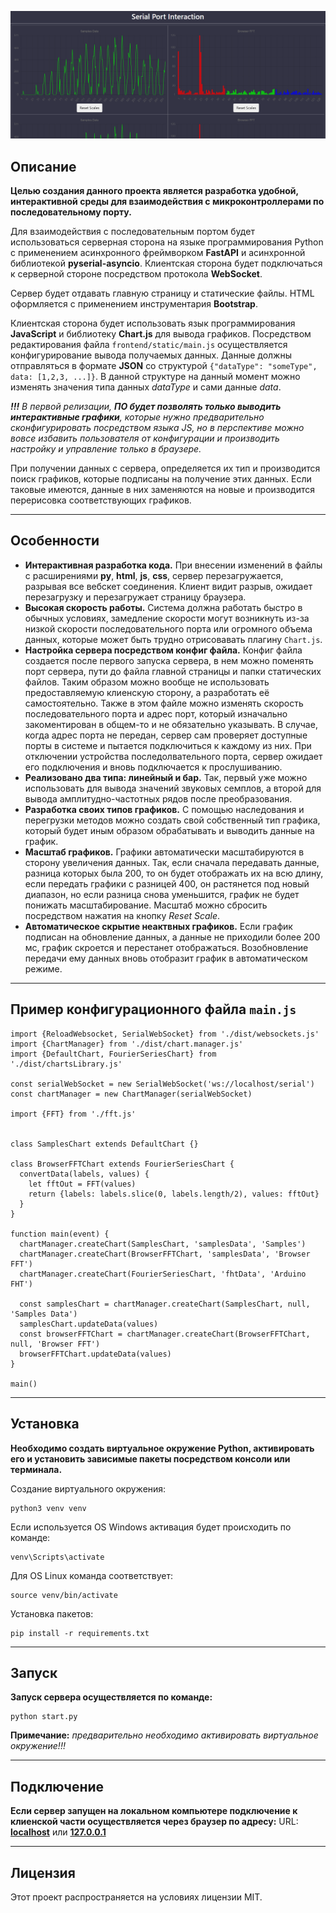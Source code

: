 ![alt text](Screenshot.png "Screenshot")
## Описание

**Целью создания данного проекта является разработка удобной, интерактивной среды для взаимодействия с микроконтроллерами по последовательному порту.**


Для взаимодействия с последовательным портом будет использоваться серверная сторона на языке программирования Python с применением асинхронного фреймворком **FastAPI** и асинхронной библиотекой **pyserial-asyncio**. Клиентская сторона будет подключаться к серверной стороне посредством протокола **WebSocket**.

Cервер будет отдавать главную страницу и статические файлы. HTML оформляется с применением инструментария **Bootstrap**.

Клиентская сторона будет использовать язык программирования **JavaScript** и библиотеку **Chart.js** для вывода графиков. Посредством редактирования файла `frontend/static/main.js` осуществляется конфигурирование вывода получаемых данных. Данные должны отправляться в формате **JSON** со структурой `{"dataType": "someType", data: [1,2,3, ...]}`. В данной структуре на данный момент можно изменять значения типа данных _dataType_ и сами данные _data_.

_**!!!** В первой релизации, **ПО будет позволять только выводить интерактивные графики**, которые нужно предварительно сконфигурировать посредством языка JS, но в перспективе можно вовсе избавить пользователя от конфигурации и производить настройку и управление только в браузере._

При получении данных с сервера, определяется их тип и производится поиск графиков, которые подписаны на получение этих данных. Если таковые имеются, данные в них заменяются на новые и производится перерисовка соответствующих графиков.

---
## Особенности
* **Интерактивная разработка кода.** При внесении изменений в файлы с расширениями **py**, **html**, **js**, **css**, сервер перезагружается, разрывая все вебскет соединения. Клиент видит разрыв, ожидает перезагрузку и перезагружает страницу браузера.
* **Высокая скорость работы.** Система должна работать быстро в обычных условиях, замедление скорости могут возникнуть из-за низкой скорости последовательного порта или огромного объема данных, которые может быть трудно отрисовавать плагину `Chart.js`.
* **Настройка сервера посредством конфиг файла.** Конфиг файла создается после первого запуска сервера, в нем можно поменять порт сервера, пути до файла главной страницы и папки статических файлов. Таким образом можно вообще не использовать предоставляемую клиенскую сторону, а разработать её самостоятельно. Также в этом файле можно изменять скорость последовательного порта и адрес порт, который изначально закоментирован в общем-то и не обязательно указывать. В случае, когда адрес порта не передан, сервер сам проверяет доступные порты в системе и пытается подключиться к каждому из них. При отключении устройства последолвательного порта, сервер ожидает его подключения и вновь подключается к прослушиванию.
* **Реализовано два типа: линейный и бар.** Так, первый уже можно использовать для вывода значений звуковых семплов, а второй для вывода амплитудно-частотных рядов после преобразования.
* **Разработка своих типов графиков.** С помощью наследования и перегрузки методов можно создать свой собственный тип графика, который будет иным образом обрабатывать и выводить данные на график.
* **Масштаб графиков.** Графики автоматически масштабируются в сторону увеличения данных. Так, если сначала передавать данные, разница которых была 200, то он будет отображать их на всю длину, если передать графики с разницей 400, он растянется под новый диапазон, но если разница снова уменьшится, график не будет понижать масштабирование. Масштаб можно сбросить посредством нажатия на кнопку _Reset Scale_.
* **Автоматическое скрытие неактвных графиков.** Если график подписан на обновление данных, а данные не приходили более 200 мс, график скроется и перестанет отображаться. Возобновление передачи ему данных вновь отобразит график в автоматическом режиме.
---
## Пример конфигурационного файла `main.js`


```
import {ReloadWebsocket, SerialWebSocket} from './dist/websockets.js'
import {ChartManager} from './dist/chart.manager.js'
import {DefaultChart, FourierSeriesChart} from './dist/chartsLibrary.js'

const serialWebSocket = new SerialWebSocket('ws://localhost/serial')
const chartManager = new ChartManager(serialWebSocket)

import {FFT} from './fft.js'


class SamplesChart extends DefaultChart {}

class BrowserFFTChart extends FourierSeriesChart {
  convertData(labels, values) {
    let fftOut = FFT(values)
    return {labels: labels.slice(0, labels.length/2), values: fftOut}
  }
}

function main(event) {
  chartManager.createChart(SamplesChart, 'samplesData', 'Samples')
  chartManager.createChart(BrowserFFTChart, 'samplesData', 'Browser FFT')
  chartManager.createChart(FourierSeriesChart, 'fhtData', 'Arduino FHT')

  const samplesChart = chartManager.createChart(SamplesChart, null, 'Samples Data')
  samplesChart.updateData(values)
  const browserFFTChart = chartManager.createChart(BrowserFFTChart, null, 'Browser FFT')
  browserFFTChart.updateData(values)
}

main()
```

---


## Установка

**Необходимо создать виртуальное окружение Python, активировать его и установить зависимые пакеты посредством консоли или терминала.**  

Создание виртуального окружения:
```console
python3 venv venv
```
Если используется OS Windows активация будет происходить по команде:
```console
venv\Scripts\activate
```
Для OS Linux команда соответствует:
```console
source venv/bin/activate
```
Установка пакетов:
```console
pip install -r requirements.txt
```
---

## Запуск

**Запуск сервера осуществляется по команде:**
```console
python start.py
```
**Примечание:** _предварительно необходимо активировать виртуальное окружение!!!_

---

## Подключение
**Если сервер запущен на локальном компьютере подключение к клиенской части осуществляется через браузер по адресу:**
URL: [**localhost**](http://localhost) или [**127.0.0.1**](http://127.0.0.1)


---

## Лицензия

Этот проект распространяется на условиях лицензии MIT.
